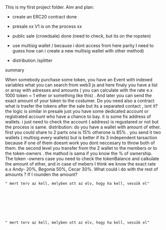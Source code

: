 ﻿This is my first project folder. 
Aim and plan:
- create an ERC20 contract done

- presale  xx V1 is on the process xx

- public sale (crowdsale) done (need to check, but its on the ropsten)

- use multisig wallet  / because i dont access from here parity I need to guess how can i create a new multisig wallet with other method)


- distribution	/splitter




summary

When somebody purchase some token, you have an Event with indexed variables what you can search from web3 js  and here finaly you have a list or array with adresses and amounts ( you can calculate with the rate e.x 1000 token = 1 ether or something like this) . And later you can send the exact amount of your token to the costumer. Do you need also a contract what is trasfer the tokens after the sale but its a separated contact , isnt it? 
the logic is similar  in presale just you have some dedicated account or registrated account who have a chance to bay. it is some fix address of wallets. i just need to check  the account ( address) is regustared or not but the process is same.
distribution:  do you have a wallet with amount of ether. first you could share to 2 parts ona is 15% otherone is 85% . you send it two wallets ( multisig every wallets) but is better if its 3 independent tarsaction because if one of them doesnt work you dont neccesary to throw both of them.  the second level you transfer from the 2 wallet to the members or to the token-owners . the mathod is sama if you know the % of ownership. The token -owners case you need to check the tokenBalance and calkulate the amount of ether, and in case of mebers  I  think we know the exact rate e.x  Andy- 20%, Begonia 50%, Cecar 30%.  What could i do with the rest of amounts ? If I rounden the amount? 



	

	
	
	
	" mert terv az kell, melyben ott az elv, hogy ha kell, vessük el"
	
	




	
	
	" mert terv az kell, melyben ott az elv, hogy ha kell, vessük el"
	
	



